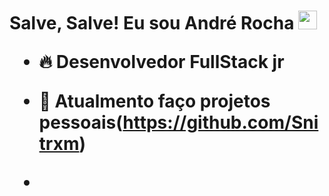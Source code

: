 <h1> Salve, Salve! Eu sou André Rocha <img src="https://raw.githubusercontent.com/kaueMarques/kaueMarques/master/hi.gif" width="30px"</h1> 
  
 - 🔥 Desenvolvedor FullStack jr
  
 - 🔭 Atualmento faço projetos pessoais(https://github.com/Snitrxm)
  
  -
